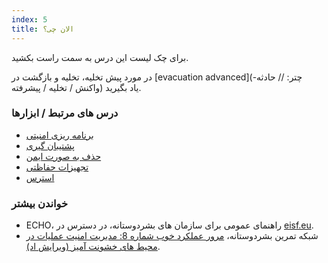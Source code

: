```yaml
---
index: 5
title: الان چی؟
---
```

برای چک لیست این درس به سمت راست بکشید.

در مورد پیش تخلیه، تخلیه و بازگشت در [evacuation advanced](چتر: // حادثه-واکنش / تخلیه / پیشرفته) یاد بگیرید.

### درس های مرتبط / ابزارها

*   [برنامه ریزی امنیتی](umbrella://assess-your-risk/security-planning)
*   [پشتیبان گیری](umbrella://information/backing-up)
*   [حذف به صورت ایمن](umbrella://information/safely-deleting)
*   [تجهیزات حفاظتی](umbrella://travel/protective-equipment)
*   [استرس](umbrella://stress/stress)

### خواندن بیشتر

*   ECHO، راهنمای عمومی برای سازمان های بشردوستانه، در دسترس در [eisf.eu](https://www.eisf.eu/library/generic-security-guide-for-humanitarian-organisations/).
*   شبکه تمرین بشردوستانه، [مرور عملکرد خوب شماره 8: مدیریت امنیت عملیات در محیط های خشونت آمیز (ویرایش اد)](http://odihpn.org/wp-content/uploads/2010/11/GPR_8_revised2.pdf).
